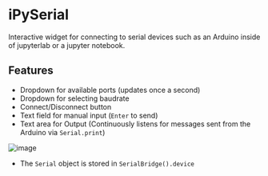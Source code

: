 # iPySerial
Interactive widget for connecting to serial devices such as an Arduino inside of jupyterlab or a jupyter notebook.

## Features
* Dropdown for available ports (updates once a second)
* Dropdown for selecting baudrate
* Connect/Disconnect button
* Text field for manual input (`Enter` to send)
* Text area for Output (Continuously listens for messages sent from the Arduino via `Serial.print`)

![image](https://user-images.githubusercontent.com/48299585/116491322-9b90fb80-a867-11eb-82cd-08488827f9f7.png)

* The `Serial` object is stored in `SerialBridge().device`
